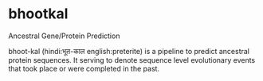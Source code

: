 # bhootkal
Ancestral Gene/Protein Prediction

bhoot-kal (hindi:भूत-काल english:preterite) is a pipeline to predict ancestral protein sequences. It serving to denote sequence level evolutionary events that took place or were completed in the past.

